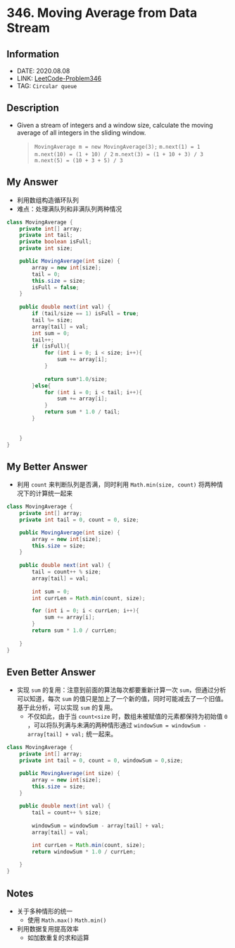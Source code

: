 # 346. Moving Average from Data Stream

## Information

- DATE: 2020.08.08
- LINK: [LeetCode-Problem346](https://leetcode-cn.com/problems/moving-average-from-data-stream/)
- TAG: `Circular queue`

## Description

- Given a stream of integers and a window size, calculate the moving average of all integers in the sliding window.

  > `MovingAverage m = new MovingAverage(3);`
  > `m.next(1) = 1`
  > `m.next(10) = (1 + 10) / 2`
  > `m.next(3) = (1 + 10 + 3) / 3`
  > `m.next(5) = (10 + 3 + 5) / 3`

## My Answer

- 利用数组构造循环队列
- 难点：处理满队列和非满队列两种情况

```java
class MovingAverage {
    private int[] array;
    private int tail;
    private boolean isFull;
    private int size;

    public MovingAverage(int size) {
        array = new int[size];
        tail = 0;
        this.size = size;
        isFull = false;
    }
    
    public double next(int val) {
        if (tail/size == 1) isFull = true;
        tail %= size;
        array[tail] = val;      
        int sum = 0;
        tail++;
        if (isFull){
            for (int i = 0; i < size; i++){
                sum += array[i];
            }
            
            return sum*1.0/size;
        }else{
            for (int i = 0; i < tail; i++){
                sum += array[i];
            }
            return sum * 1.0 / tail;
        }  
        
        
    }
}
```

## My Better Answer

- 利用 `count` 来判断队列是否满，同时利用 `Math.min(size, count)` 将两种情况下的计算统一起来 

```java
class MovingAverage {
    private int[] array;
    private int tail = 0, count = 0, size;

    public MovingAverage(int size) {
        array = new int[size];
        this.size = size;
    }
    
    public double next(int val) {
        tail = count++ % size;
        array[tail] = val;
              
        int sum = 0;
        int currLen = Math.min(count, size);

        for (int i = 0; i < currLen; i++){
            sum += array[i];
        }
        return sum * 1.0 / currLen;
        
    }
}
```

## Even Better Answer

- 实现 `sum` 的复用：注意到前面的算法每次都要重新计算一次 `sum`，但通过分析可以知道，每次 `sum` 的值只是加上了一个新的值，同时可能减去了一个旧值。基于此分析，可以实现 `sum` 的复用。
  - 不仅如此，由于当 `count<size` 时，数组未被赋值的元素都保持为初始值 `0` ，可以将队列满与未满的两种情形通过 `windowSum = windowSum - array[tail] + val;` 统一起来。

```java
class MovingAverage {
    private int[] array;
    private int tail = 0, count = 0, windowSum = 0,size;

    public MovingAverage(int size) {
        array = new int[size];
        this.size = size;
    }
    
    public double next(int val) {
        tail = count++ % size;
        
        windowSum = windowSum - array[tail] + val;
        array[tail] = val;   

        int currLen = Math.min(count, size);
        return windowSum * 1.0 / currLen;
    
    }
}
```

## Notes

- 关于多种情形的统一
  - 使用 `Math.max()` `Math.min()`
- 利用数据复用提高效率
  - 如加数重复的求和运算